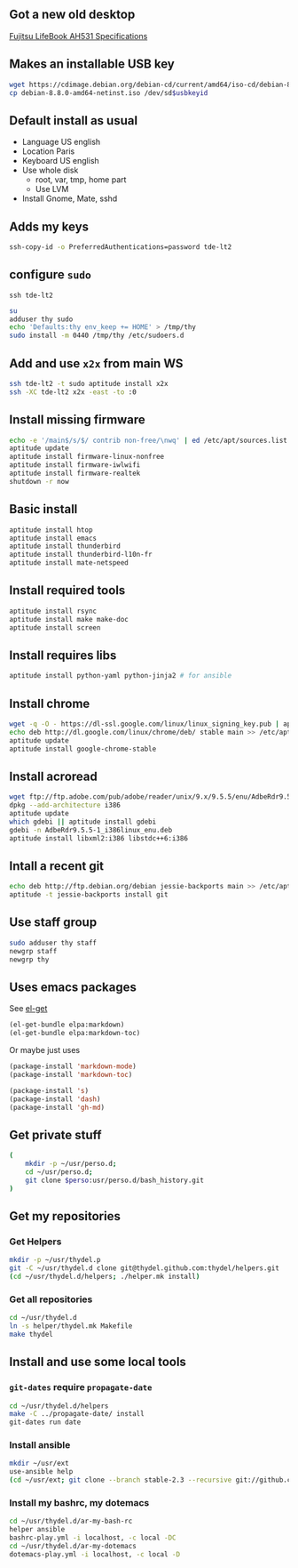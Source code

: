 ## Got a new old desktop

[Fujitsu LifeBook AH531 Specifications](https://www.cnet.com/products/fujitsu-lifebook-ah531/specs/)

## Makes an installable USB key

```bash
wget https://cdimage.debian.org/debian-cd/current/amd64/iso-cd/debian-8.8.0-amd64-netinst.iso
cp debian-8.8.0-amd64-netinst.iso /dev/sd$usbkeyid
```

## Default install as usual

- Language US english
- Location Paris
- Keyboard US english
- Use whole disk
  - root, var, tmp, home part
  - Use LVM
- Install Gnome, Mate, sshd

## Adds my keys

```bash
ssh-copy-id -o PreferredAuthentications=password tde-lt2
```

## configure `sudo`

`ssh tde-lt2`

```bash
su
adduser thy sudo
echo 'Defaults:thy env_keep += HOME' > /tmp/thy
sudo install -m 0440 /tmp/thy /etc/sudoers.d
```

## Add and use `x2x` from main WS

```bash
ssh tde-lt2 -t sudo aptitude install x2x
ssh -XC tde-lt2 x2x -east -to :0
```

## Install missing firmware

```bash
echo -e '/main$/s/$/ contrib non-free/\nwq' | ed /etc/apt/sources.list
aptitude update
aptitude install firmware-linux-nonfree
aptitude install firmware-iwlwifi
aptitude install firmware-realtek
shutdown -r now
```

## Basic install

```bash
aptitude install htop
aptitude install emacs
aptitude install thunderbird
aptitude install thunderbird-l10n-fr
aptitude install mate-netspeed
```
## Install required tools

```bash
aptitude install rsync
aptitude install make make-doc
aptitude install screen
```

## Install requires libs

```bash
aptitude install python-yaml python-jinja2 # for ansible
```

## Install chrome

```bash
wget -q -O - https://dl-ssl.google.com/linux/linux_signing_key.pub | apt-key add -
echo deb http://dl.google.com/linux/chrome/deb/ stable main >> /etc/apt/sources.list.d/google.list
aptitude update
aptitude install google-chrome-stable
```

## Install acroread

```bash
wget ftp://ftp.adobe.com/pub/adobe/reader/unix/9.x/9.5.5/enu/AdbeRdr9.5.5-1_i386linux_enu.deb
dpkg --add-architecture i386
aptitude update
which gdebi || aptitude install gdebi
gdebi -n AdbeRdr9.5.5-1_i386linux_enu.deb
aptitude install libxml2:i386 libstdc++6:i386
```

## Intall a recent git

```bash
echo deb http://ftp.debian.org/debian jessie-backports main >> /etc/apt/sources.list.d/jessie-backports.list
aptitude -t jessie-backports install git
```

## Use staff group

```bash
sudo adduser thy staff
newgrp staff
newgrp thy
```

## Uses emacs packages

See [el-get](https://github.com/dimitri/el-get)

```lisp
(el-get-bundle elpa:markdown)
(el-get-bundle elpa:markdown-toc)
```

Or maybe just uses

```lisp
(package-install 'markdown-mode)
(package-install 'markdown-toc)

(package-install 's)
(package-install 'dash)
(package-install 'gh-md)
```

## Get private stuff

```bash
(
	mkdir -p ~/usr/perso.d;
	cd ~/usr/perso.d;
	git clone $perso:usr/perso.d/bash_history.git
)
```

## Get my repositories

### Get Helpers

```bash
mkdir -p ~/usr/thydel.p
git -C ~/usr/thydel.d clone git@thydel.github.com:thydel/helpers.git
(cd ~/usr/thydel.d/helpers; ./helper.mk install)
```

### Get all repositories

```bash
cd ~/usr/thydel.d
ln -s helper/thydel.mk Makefile
make thydel
```

## Install and use some local tools

### `git-dates` require `propagate-date`

```bash
cd ~/usr/thydel.d/helpers
make -C ../propagate-date/ install
git-dates run date
```

### Install ansible

```bash
mkdir ~/usr/ext
use-ansible help
(cd ~/usr/ext; git clone --branch stable-2.3 --recursive git://github.com/ansible/ansible.git ansible-stable-2.3)
```

### Install my bashrc, my dotemacs

```bash
cd ~/usr/thydel.d/ar-my-bash-rc
helper ansible
bashrc-play.yml -i localhost, -c local -DC
cd ~/usr/thydel.d/ar-my-dotemacs
dotemacs-play.yml -i localhost, -c local -D
```

